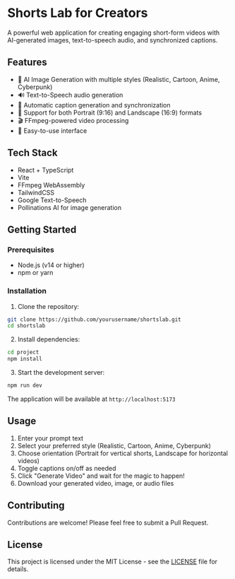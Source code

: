 # Shorts Lab for Creators

A powerful web application for creating engaging short-form videos with AI-generated images, text-to-speech audio, and synchronized captions.

## Features

- 🎨 AI Image Generation with multiple styles (Realistic, Cartoon, Anime, Cyberpunk)
- 🔊 Text-to-Speech audio generation
- 📝 Automatic caption generation and synchronization
- 📱 Support for both Portrait (9:16) and Landscape (16:9) formats
- 🎬 FFmpeg-powered video processing
- 🎯 Easy-to-use interface

## Tech Stack

- React + TypeScript
- Vite
- FFmpeg WebAssembly
- TailwindCSS
- Google Text-to-Speech
- Pollinations AI for image generation

## Getting Started

### Prerequisites

- Node.js (v14 or higher)
- npm or yarn

### Installation

1. Clone the repository:
```bash
git clone https://github.com/yourusername/shortslab.git
cd shortslab
```

2. Install dependencies:
```bash
cd project
npm install
```

3. Start the development server:
```bash
npm run dev
```

The application will be available at `http://localhost:5173`

## Usage

1. Enter your prompt text
2. Select your preferred style (Realistic, Cartoon, Anime, Cyberpunk)
3. Choose orientation (Portrait for vertical shorts, Landscape for horizontal videos)
4. Toggle captions on/off as needed
5. Click "Generate Video" and wait for the magic to happen!
6. Download your generated video, image, or audio files

## Contributing

Contributions are welcome! Please feel free to submit a Pull Request.

## License

This project is licensed under the MIT License - see the [LICENSE](LICENSE) file for details. 
